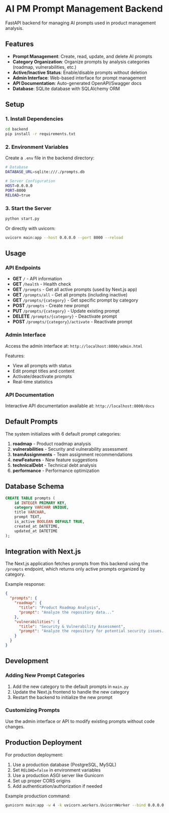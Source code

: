 # AI PM Prompt Management Backend

FastAPI backend for managing AI prompts used in product management analysis.

## Features

- **Prompt Management**: Create, read, update, and delete AI prompts
- **Category Organization**: Organize prompts by analysis categories (roadmap, vulnerabilities, etc.)
- **Active/Inactive Status**: Enable/disable prompts without deletion
- **Admin Interface**: Web-based interface for prompt management
- **API Documentation**: Auto-generated OpenAPI/Swagger docs
- **Database**: SQLite database with SQLAlchemy ORM

## Setup

### 1. Install Dependencies

```bash
cd backend
pip install -r requirements.txt
```

### 2. Environment Variables

Create a `.env` file in the backend directory:

```bash
# Database
DATABASE_URL=sqlite:///./prompts.db

# Server Configuration
HOST=0.0.0.0
PORT=8000
RELOAD=true
```

### 3. Start the Server

```bash
python start.py
```

Or directly with uvicorn:

```bash
uvicorn main:app --host 0.0.0.0 --port 8000 --reload
```

## Usage

### API Endpoints

- **GET** `/` - API information
- **GET** `/health` - Health check
- **GET** `/prompts` - Get all active prompts (used by Next.js app)
- **GET** `/prompts/all` - Get all prompts (including inactive)
- **GET** `/prompts/{category}` - Get specific prompt by category
- **POST** `/prompts` - Create new prompt
- **PUT** `/prompts/{category}` - Update existing prompt
- **DELETE** `/prompts/{category}` - Deactivate prompt
- **POST** `/prompts/{category}/activate` - Reactivate prompt

### Admin Interface

Access the admin interface at: `http://localhost:8000/admin.html`

Features:
- View all prompts with status
- Edit prompt titles and content
- Activate/deactivate prompts
- Real-time statistics

### API Documentation

Interactive API documentation available at: `http://localhost:8000/docs`

## Default Prompts

The system initializes with 6 default prompt categories:

1. **roadmap** - Product roadmap analysis
2. **vulnerabilities** - Security and vulnerability assessment
3. **teamAssignments** - Team assignment recommendations
4. **newFeatures** - New feature suggestions
5. **technicalDebt** - Technical debt analysis
6. **performance** - Performance optimization

## Database Schema

```sql
CREATE TABLE prompts (
    id INTEGER PRIMARY KEY,
    category VARCHAR UNIQUE,
    title VARCHAR,
    prompt TEXT,
    is_active BOOLEAN DEFAULT TRUE,
    created_at DATETIME,
    updated_at DATETIME
);
```

## Integration with Next.js

The Next.js application fetches prompts from this backend using the `/prompts` endpoint, which returns only active prompts organized by category.

Example response:
```json
{
  "prompts": {
    "roadmap": {
      "title": "Product Roadmap Analysis",
      "prompt": "Analyze the repository data..."
    },
    "vulnerabilities": {
      "title": "Security & Vulnerability Assessment", 
      "prompt": "Analyze the repository for potential security issues..."
    }
  }
}
```

## Development

### Adding New Prompt Categories

1. Add the new category to the default prompts in `main.py`
2. Update the Next.js frontend to handle the new category
3. Restart the backend to initialize the new prompt

### Customizing Prompts

Use the admin interface or API to modify existing prompts without code changes.

## Production Deployment

For production deployment:

1. Use a production database (PostgreSQL, MySQL)
2. Set `RELOAD=false` in environment variables
3. Use a production ASGI server like Gunicorn
4. Set up proper CORS origins
5. Add authentication/authorization if needed

Example production command:
```bash
gunicorn main:app -w 4 -k uvicorn.workers.UvicornWorker --bind 0.0.0.0:8000
```
